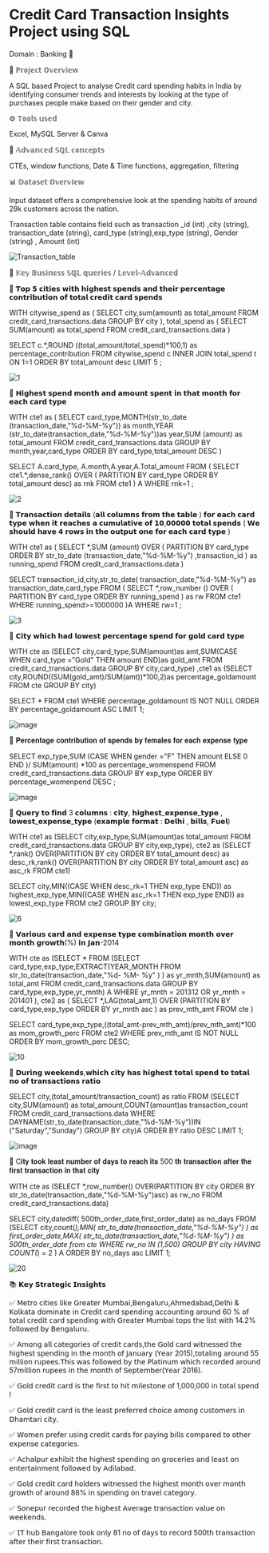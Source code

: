 # Credit Card Transaction Insights Project using SQL

Domain : Banking 🏦 

📌 ℙ𝕣𝕠𝕛𝕖𝕔𝕥 𝕆𝕧𝕖𝕣𝕧𝕚𝕖𝕨

A SQL based Project to analyse Credit card spending habits in India by identifying consumer trends and interests by looking at the type of purchases people make based on their gender and city.


⚙️ 𝕋𝕠𝕠𝕝𝕤 𝕦𝕤𝕖𝕕 

Excel, MySQL Server & Canva

📌 𝔸𝕕𝕧𝕒𝕟𝕔𝕖𝕕 𝕊ℚ𝕃 𝕔𝕠𝕟𝕔𝕖𝕡𝕥𝕤

CTEs, window functions, Date & Time
functions, aggregation, filtering

📊 𝔻𝕒𝕥𝕒𝕤𝕖𝕥 𝕆𝕧𝕖𝕣𝕧𝕚𝕖𝕨  

Input dataset offers a comprehensive look at the spending habits of around 29k customers across the nation.

Transaction table contains field such as transaction _id (int) ,city (string), transaction_date (string), card_type (string),exp_type (string), Gender (string) , Amount (int)


![Transaction_table](https://github.com/user-attachments/assets/0829f356-3767-451d-85b8-17479f9356a8)



🎯 𝕂𝕖𝕪 𝔹𝕦𝕤𝕚𝕟𝕖𝕤𝕤 𝕊ℚ𝕃 𝕢𝕦𝕖𝕣𝕚𝕖𝕤 / 𝕃𝕖𝕧𝕖𝕝-𝔸𝕕𝕧𝕒𝕟𝕔𝕖𝕕  


🔶 𝗧𝗼𝗽 𝟱 𝗰𝗶𝘁𝗶𝗲𝘀 𝘄𝗶𝘁𝗵 𝗵𝗶𝗴𝗵𝗲𝘀𝘁 𝘀𝗽𝗲𝗻𝗱𝘀 𝗮𝗻𝗱 𝘁𝗵𝗲𝗶𝗿 𝗽𝗲𝗿𝗰𝗲𝗻𝘁𝗮𝗴𝗲 𝗰𝗼𝗻𝘁𝗿𝗶𝗯𝘂𝘁𝗶𝗼𝗻 𝗼𝗳 𝘁𝗼𝘁𝗮𝗹 𝗰𝗿𝗲𝗱𝗶𝘁 𝗰𝗮𝗿𝗱 𝘀𝗽𝗲𝗻𝗱𝘀

WITH citywise_spend as ( SELECT city,sum(amount) as total_amount 
FROM credit_card_transactions.data
GROUP BY city ),
total_spend as ( SELECT SUM(amount) as total_spend FROM credit_card_transactions.data )

SELECT c.*,ROUND ((total_amount/total_spend)*100,1) as percentage_contribution FROM citywise_spend c INNER JOIN total_spend t ON 1=1
ORDER BY total_amount desc
LIMIT 5 ;

![1](https://github.com/user-attachments/assets/3cca26df-1c45-4bc7-a0fc-bb82fde770cf)



🔶 𝗛𝗶𝗴𝗵𝗲𝘀𝘁 𝘀𝗽𝗲𝗻𝗱 𝗺𝗼𝗻𝘁𝗵 𝗮𝗻𝗱 𝗮𝗺𝗼𝘂𝗻𝘁 𝘀𝗽𝗲𝗻𝘁 𝗶𝗻 𝘁𝗵𝗮𝘁 𝗺𝗼𝗻𝘁𝗵 𝗳𝗼𝗿 𝗲𝗮𝗰𝗵 𝗰𝗮𝗿𝗱 𝘁𝘆𝗽𝗲

WITH cte1 as ( SELECT card_type,MONTH(str_to_date (transaction_date,"%d-%M-%y")) as month,YEAR (str_to_date(transaction_date,"%d-%M-%y"))as year,SUM (amount) as total_amount 
FROM credit_card_transactions.data
GROUP BY month,year,card_type
ORDER BY card_type,total_amount DESC )

SELECT A.card_type, A.month,A.year,A.Total_amount 
FROM ( SELECT cte1.*,dense_rank() OVER ( PARTITION BY card_type ORDER BY total_amount desc) as rnk FROM cte1 ) A
WHERE rnk=1 ;


![2](https://github.com/user-attachments/assets/a085a315-b887-462d-ae61-3fb68079384d)



🔶 𝗧𝗿𝗮𝗻𝘀𝗮𝗰𝘁𝗶𝗼𝗻 𝗱𝗲𝘁𝗮𝗶𝗹𝘀 (𝗮𝗹𝗹 𝗰𝗼𝗹𝘂𝗺𝗻𝘀 𝗳𝗿𝗼𝗺 𝘁𝗵𝗲 𝘁𝗮𝗯𝗹𝗲 ) 𝗳𝗼𝗿 𝗲𝗮𝗰𝗵 𝗰𝗮𝗿𝗱 𝘁𝘆𝗽𝗲 𝘄𝗵𝗲𝗻 𝗶𝘁 𝗿𝗲𝗮𝗰𝗵𝗲𝘀 𝗮 𝗰𝘂𝗺𝘂𝗹𝗮𝘁𝗶𝘃𝗲 𝗼𝗳 𝟭𝟬,𝟬𝟬𝟬𝟬𝟬 𝘁𝗼𝘁𝗮𝗹 𝘀𝗽𝗲𝗻𝗱𝘀 ( 𝗪𝗲 𝘀𝗵𝗼𝘂𝗹𝗱 𝗵𝗮𝘃𝗲 𝟰 𝗿𝗼𝘄𝘀 𝗶𝗻 𝘁𝗵𝗲 𝗼𝘂𝘁𝗽𝘂𝘁 𝗼𝗻𝗲 𝗳𝗼𝗿 𝗲𝗮𝗰𝗵 𝗰𝗮𝗿𝗱 𝘁𝘆𝗽𝗲 )

WITH cte1 as ( SELECT *,SUM (amount)
OVER ( PARTITION BY card_type ORDER BY str_to_date (transaction_date,"%d-%M-%y") ,transaction_id ) as running_spend 
FROM credit_card_transactions.data )

SELECT transaction_id,city,str_to_date( transaction_date,"%d-%M-%y") as transaction_date,card_type FROM 
( SELECT *,row_number () OVER  ( PARTITION BY card_type ORDER BY running_spend ) as rw
FROM cte1 
WHERE running_spend>=1000000 )A
WHERE rw=1 ;


![3](https://github.com/user-attachments/assets/6716b9da-97a2-4df7-a1f1-50e3f439c92d)


🔶 𝗖𝗶𝘁𝘆 𝘄𝗵𝗶𝗰𝗵 𝗵𝗮𝗱 𝗹𝗼𝘄𝗲𝘀𝘁 𝗽𝗲𝗿𝗰𝗲𝗻𝘁𝗮𝗴𝗲 𝘀𝗽𝗲𝗻𝗱 𝗳𝗼𝗿 𝗴𝗼𝗹𝗱 𝗰𝗮𝗿𝗱 𝘁𝘆𝗽𝗲

WITH cte as (SELECT city,card_type,SUM(amount)as amt,SUM(CASE WHEN card_type ="Gold" THEN amount END)as gold_amt 
FROM credit_card_transactions.data
GROUP BY city,card_type)
,cte1 as (SELECT city,ROUND((SUM(gold_amt)/SUM(amt))*100,2)as percentage_goldamount FROM cte 
GROUP BY city)

SELECT * FROM cte1
WHERE percentage_goldamount IS NOT NULL
ORDER BY percentage_goldamount ASC
LIMIT 1;

![image](https://github.com/user-attachments/assets/c82c1aef-e79b-4bae-855f-d7fbc5ff3fc2)



🔶 𝐏𝐞𝐫𝐜𝐞𝐧𝐭𝐚𝐠𝐞 𝐜𝐨𝐧𝐭𝐫𝐢𝐛𝐮𝐭𝐢𝐨𝐧 𝐨𝐟 𝐬𝐩𝐞𝐧𝐝𝐬 𝐛𝐲 𝐟𝐞𝐦𝐚𝐥𝐞𝐬 𝐟𝐨𝐫 𝐞𝐚𝐜𝐡 𝐞𝐱𝐩𝐞𝐧𝐬𝐞 𝐭𝐲𝐩𝐞

SELECT exp_type,SUM (CASE WHEN gender ="F" THEN amount ELSE 0 END )/ SUM(amount) *100 as percentage_womenspend 
FROM credit_card_transactions.data
GROUP BY exp_type
ORDER BY percentage_womenpend DESC ;


![image](https://github.com/user-attachments/assets/c680c7a9-af27-4ee7-a777-8d1c852166de)


🔶 𝗤𝘂𝗲𝗿𝘆 𝘁𝗼 𝗳𝗶𝗻𝗱 3 𝗰𝗼𝗹𝘂𝗺𝗻𝘀 : 𝗰𝗶𝘁𝘆, 𝗵𝗶𝗴𝗵𝗲𝘀𝘁_𝗲𝘅𝗽𝗲𝗻𝘀𝗲_𝘁𝘆𝗽𝗲 , 𝗹𝗼𝘄𝗲𝘀𝘁_𝗲𝘅𝗽𝗲𝗻𝘀𝗲_𝘁𝘆𝗽𝗲 (𝗲𝘅𝗮𝗺𝗽𝗹𝗲 𝗳𝗼𝗿𝗺𝗮𝘁 : 𝗗𝗲𝗹𝗵𝗶 , 𝗯𝗶𝗹𝗹𝘀, 𝗙𝘂𝗲𝗹)  

WITH cte1 as (SELECT city,exp_type,SUM(amount)as total_amount FROM credit_card_transactions.data
GROUP BY  city,exp_type),
cte2 as (SELECT *,rank() OVER(PARTITION BY city ORDER BY total_amount desc) as desc_rk,rank() OVER(PARTITION BY city ORDER BY total_amount asc) as asc_rk FROM cte1)

SELECT city,MIN((CASE WHEN desc_rk=1 THEN exp_type END)) as highest_exp_type,MIN((CASE WHEN asc_rk=1 THEN exp_type END)) as lowest_exp_type 
FROM cte2
GROUP BY city;


![6](https://github.com/user-attachments/assets/50aa0a08-9a67-4da3-a442-4b4ec6d186e3)



🔶 𝗩𝗮𝗿𝗶𝗼𝘂𝘀 𝗰𝗮𝗿𝗱 𝗮𝗻𝗱 𝗲𝘅𝗽𝗲𝗻𝘀𝗲 𝘁𝘆𝗽𝗲 𝗰𝗼𝗺𝗯𝗶𝗻𝗮𝘁𝗶𝗼𝗻 𝗺𝗼𝗻𝘁𝗵 𝗼𝘃𝗲𝗿 𝗺𝗼𝗻𝘁𝗵 𝗴𝗿𝗼𝘄𝘁𝗵(%) 𝗶𝗻 𝗝𝗮𝗻-2014 

WITH cte as  (SELECT * FROM (SELECT card_type,exp_type,EXTRACT(YEAR_MONTH FROM str_to_date(transaction_date,"%d- %M- %y" ) ) as yr_mnth,SUM(amount) as total_amt 
FROM credit_card_transactions.data
GROUP BY card_type,exp_type,yr_mnth) A
WHERE yr_mnth = 201312 OR yr_mnth = 201401
), 
cte2 as ( SELECT *,LAG(total_amt,1) OVER (PARTITION BY card_type,exp_type ORDER BY yr_mnth asc ) as prev_mth_amt 
FROM cte )
 
SELECT card_type,exp_type,((total_amt-prev_mth_amt)/prev_mth_amt)*100 as mom_growth_perc FROM cte2
WHERE prev_mth_amt IS NOT NULL
ORDER BY mom_growth_perc DESC;

![10](https://github.com/user-attachments/assets/5efc2f40-0b91-4bd6-855d-df91f9548447)



🔶 𝗗𝘂𝗿𝗶𝗻𝗴 𝘄𝗲𝗲𝗸𝗲𝗻𝗱𝘀,𝘄𝗵𝗶𝗰𝗵 𝗰𝗶𝘁𝘆 𝗵𝗮𝘀 𝗵𝗶𝗴𝗵𝗲𝘀𝘁 𝘁𝗼𝘁𝗮𝗹 𝘀𝗽𝗲𝗻𝗱 𝘁𝗼 𝘁𝗼𝘁𝗮𝗹 𝗻𝗼 𝗼𝗳 𝘁𝗿𝗮𝗻𝘀𝗮𝗰𝘁𝗶𝗼𝗻𝘀 𝗿𝗮𝘁𝗶𝗼

SELECT city,(total_amount/transaction_count) as ratio FROM
(SELECT city,SUM(amount) as total_amount,COUNT(amount)as transaction_count 
FROM credit_card_transactions.data
WHERE DAYNAME(str_to_date(transaction_date,"%d-%M-%y"))IN ("Saturday","Sunday") 
GROUP BY city)A
ORDER BY ratio DESC
LIMIT 1;

![image](https://github.com/user-attachments/assets/f1b8db48-8389-4dac-8c1d-7447dbeec68d)



🔶 C𝐢𝐭𝐲 𝐭𝐨𝐨𝐤 𝐥𝐞𝐚𝐬𝐭 𝐧𝐮𝐦𝐛𝐞𝐫 𝐨𝐟 𝐝𝐚𝐲𝐬 𝐭𝐨 𝐫𝐞𝐚𝐜𝐡 𝐢𝐭𝐬 500 𝐭𝐡 𝐭𝐫𝐚𝐧𝐬𝐚𝐜𝐭𝐢𝐨𝐧 𝐚𝐟𝐭𝐞𝐫 𝐭𝐡𝐞 𝐟𝐢𝐫𝐬𝐭 𝐭𝐫𝐚𝐧𝐬𝐚𝐜𝐭𝐢𝐨𝐧 𝐢𝐧 𝐭𝐡𝐚𝐭 𝐜𝐢𝐭𝐲


WITH cte as (SELECT *,row_number() OVER(PARTITION BY city ORDER BY str_to_date(transaction_date,"%d-%M-%y")asc) as rw_no 
FROM credit_card_transactions.data)

SELECT city,datediff( 500th_order_date,first_order_date) as no_days FROM (SELECT city,count(*),MIN( str_to_date(transaction_date,"%d-%M-%y") ) as first_order_date,MAX( str_to_date(transaction_date,"%d-%M-%y") ) as 500th_order_date from cte 
WHERE rw_no IN (1,500)
GROUP BY city
HAVING COUNT(*) = 2 ) A
ORDER BY no_days asc
LIMIT 1; 


![20](https://github.com/user-attachments/assets/6752ed88-3ac5-43ad-a3c6-4aac99bec6e1)






📚 𝗞𝗲𝘆 𝗦𝘁𝗿𝗮𝘁𝗲𝗴𝗶𝗰 𝗜𝗻𝘀𝗶𝗴𝗵𝘁𝘀



✅️ 𝖬𝖾𝗍𝗋𝗈 𝖼𝗂𝗍𝗂𝖾𝗌 𝗅𝗂𝗄𝖾 𝖦𝗋𝖾𝖺𝗍𝖾𝗋 𝖬𝗎𝗆𝖻𝖺𝗂,𝖡𝖾𝗇𝗀𝖺𝗅𝗎𝗋𝗎,𝖠𝗁𝗆𝖾𝖽𝖺𝖻𝖺𝖽,𝖣𝖾𝗅𝗁𝗂 & 𝖪𝗈𝗅𝗄𝖺𝗍𝖺 𝖽𝗈𝗆𝗂𝗇𝖺𝗍𝖾 𝗂𝗇 𝖢𝗋𝖾𝖽𝗂𝗍 𝖼𝖺𝗋𝖽 𝗌𝗉𝖾𝗇𝖽𝗂𝗇𝗀 𝖺𝖼𝖼𝗈𝗎𝗇𝗍𝗂𝗇𝗀 𝖺𝗋𝗈𝗎𝗇𝖽 60 % 𝗈𝖿 𝗍𝗈𝗍𝖺𝗅 𝖼𝗋𝖾𝖽𝗂𝗍 𝖼𝖺𝗋𝖽 𝗌𝗉𝖾𝗇𝖽𝗂𝗇𝗀 𝗐𝗂𝗍𝗁 𝖦𝗋𝖾𝖺𝗍𝖾𝗋 𝖬𝗎𝗆𝖻𝖺𝗂 𝗍𝗈𝗉𝗌 𝗍𝗁𝖾 𝗅𝗂𝗌𝗍 𝗐𝗂𝗍𝗁  14.2% 𝖿𝗈𝗅𝗅𝗈𝗐𝖾𝖽 𝖻𝗒 𝖡𝖾𝗇𝗀𝖺𝗅𝗎𝗋𝗎. 

✅️ 𝖠𝗆𝗈𝗇𝗀 𝖺𝗅𝗅 𝖼𝖺𝗍𝖾𝗀𝗈𝗋𝗂𝖾𝗌 𝗈𝖿 𝖼𝗋𝖾𝖽𝗂𝗍 𝖼𝖺𝗋𝖽𝗌,𝗍𝗁𝖾 𝖦𝗈𝗅𝖽 𝖼𝖺𝗋𝖽 𝗐𝗂𝗍𝗇𝖾𝗌𝗌𝖾𝖽 𝗍𝗁𝖾 𝗁𝗂𝗀𝗁𝖾𝗌𝗍 𝗌𝗉𝖾𝗇𝖽𝗂𝗇𝗀 𝗂𝗇 𝗍𝗁𝖾 𝗆𝗈𝗇𝗍𝗁 𝗈𝖿 𝖩𝖺𝗇𝗎𝖺𝗋𝗒 (𝖸𝖾𝖺𝗋 2015),𝗍𝗈𝗍𝖺𝗅𝗂𝗇𝗀 𝖺𝗋𝗈𝗎𝗇𝖽 55 𝗆𝗂𝗅𝗅𝗂𝗈𝗇 𝗋𝗎𝗉𝖾𝖾𝗌.𝖳𝗁𝗂𝗌 𝗐𝖺𝗌 𝖿𝗈𝗅𝗅𝗈𝗐𝖾𝖽 𝖻𝗒 𝗍𝗁𝖾 𝖯𝗅𝖺𝗍𝗂𝗇𝗎𝗆 𝗐𝗁𝗂𝖼𝗁 𝗋𝖾𝖼𝗈𝗋𝖽𝖾𝖽 𝖺𝗋𝗈𝗎𝗇𝖽 57𝗆𝗂𝗅𝗅𝗂𝗈𝗇 𝗋𝗎𝗉𝖾𝖾𝗌 𝗂𝗇 𝗍𝗁𝖾 𝗆𝗈𝗇𝗍𝗁 𝗈𝖿 𝖲𝖾𝗉𝗍𝖾𝗆𝖻𝖾r(𝖸𝖾𝖺𝗋 2016).

✅️ 𝖦𝗈𝗅𝖽 c𝗋𝖾𝖽𝗂𝗍 c𝖺𝗋𝖽 𝗂𝗌 𝗍𝗁𝖾 𝖿𝗂𝗋𝗌𝗍 𝗍𝗈 𝗁𝗂𝗍 𝗆𝗂𝗅𝖾𝗌𝗍𝗈𝗇𝖾 𝗈𝖿 1,000,000 𝗂𝗇 𝗍𝗈𝗍𝖺𝗅 𝗌𝗉𝖾𝗇𝖽 !

✅️ 𝖦𝗈𝗅𝖽 𝖼𝗋𝖾𝖽𝗂𝗍 𝖼𝖺𝗋𝖽 𝗂𝗌 𝗍𝗁𝖾 𝗅𝖾𝖺𝗌𝗍 𝗉𝗋𝖾𝖿𝖾𝗋𝗋𝖾𝖽 𝖼𝗁𝗈𝗂𝖼𝖾 𝖺𝗆𝗈𝗇𝗀 𝖼𝗎𝗌𝗍𝗈𝗆𝖾𝗋𝗌 𝗂𝗇 𝖣𝗁𝖺𝗆𝗍𝖺𝗋𝗂 𝖼𝗂𝗍𝗒.

✅️ 𝖶𝗈𝗆𝖾𝗇 𝗉𝗋𝖾𝖿𝖾𝗋 𝗎𝗌𝗂𝗇𝗀 𝖼𝗋𝖾𝖽𝗂𝗍 𝖼𝖺𝗋𝖽𝗌 𝖿𝗈𝗋 𝗉𝖺𝗒𝗂𝗇𝗀 𝖻𝗂𝗅𝗅𝗌 𝖼𝗈𝗆𝗉𝖺𝗋𝖾𝖽 𝗍𝗈 𝗈𝗍𝗁𝖾𝗋 𝖾𝗑𝗉𝖾𝗇𝗌𝖾 𝖼𝖺𝗍𝖾𝗀𝗈𝗋𝗂𝖾𝗌.

✅️ 𝖠𝖼𝗁𝖺𝗅𝗉𝗎𝗋 𝖾𝗑𝗁𝗂𝖻𝗂𝗍 𝗍𝗁𝖾 𝗁𝗂𝗀𝗁𝖾𝗌𝗍 𝗌𝗉𝖾𝗇𝖽𝗂𝗇𝗀 𝗈𝗇 𝗀𝗋𝗈𝖼𝖾𝗋𝗂𝖾𝗌 𝖺𝗇𝖽 𝗅𝖾𝖺𝗌𝗍 𝗈𝗇 𝖾𝗇𝗍𝖾𝗋𝗍𝖺𝗂𝗇𝗆𝖾𝗇𝗍 𝖿𝗈𝗅𝗅𝗈𝗐𝖾𝖽 𝖻𝗒 𝖠𝖽𝗂𝗅𝖺𝖻𝖺𝖽.

✅️ 𝖦𝗈𝗅𝖽 𝖼𝗋𝖾𝖽𝗂𝗍 𝖼𝖺𝗋𝖽 𝗁𝗈𝗅𝖽𝖾𝗋𝗌 𝗐𝗂𝗍𝗇𝖾𝗌𝗌𝖾𝖽 𝗍𝗁𝖾 𝗁𝗂𝗀𝗁𝖾𝗌𝗍 𝗆𝗈𝗇𝗍𝗁 𝗈𝗏𝖾𝗋 𝗆𝗈𝗇𝗍𝗁 𝗀𝗋𝗈𝗐𝗍𝗁 𝗈𝖿 𝖺𝗋𝗈𝗎𝗇𝖽 88% 𝗂𝗇 𝗌𝗉𝖾𝗇𝖽𝗂𝗇𝗀 𝗈𝗇 𝗍𝗋𝖺𝗏𝖾𝗅 𝖼𝖺𝗍𝖾𝗀𝗈𝗋𝗒.

✅️ 𝖲𝗈𝗇𝖾𝗉𝗎𝗋 𝗋𝖾𝖼𝗈𝗋𝖽𝖾𝖽 𝗍𝗁𝖾 𝗁𝗂𝗀𝗁𝖾𝗌𝗍 𝖠𝗏𝖾𝗋𝖺𝗀𝖾 𝗍𝗋𝖺𝗇𝗌𝖺𝖼𝗍𝗂𝗈𝗇 𝗏𝖺𝗅𝗎𝖾 𝗈𝗇 𝗐𝖾𝖾𝗄𝖾𝗇𝖽𝗌.

✅️ 𝖨𝖳 𝗁𝗎𝖻 𝖡𝖺𝗇𝗀𝖺𝗅𝗈𝗋𝖾  𝗍𝗈𝗈𝗄  𝗈𝗇𝗅𝗒 81 𝗇𝗈 𝗈𝖿 𝖽𝖺𝗒𝗌  𝗍𝗈 𝗋𝖾𝖼𝗈𝗋𝖽 500𝗍𝗁 𝗍𝗋𝖺𝗇𝗌𝖺𝖼𝗍𝗂𝗈𝗇 𝖺𝖿𝗍𝖾𝗋 𝗍𝗁𝖾𝗂𝗋 𝖿𝗂𝗋𝗌𝗍 𝗍𝗋𝖺𝗇𝗌𝖺𝖼𝗍𝗂𝗈𝗇.

